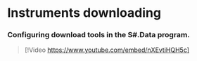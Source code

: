 # Instruments downloading

### Configuring download tools in the S\#.Data program.

> [!Video https://www.youtube.com/embed/nXEvtiHQH5c]
